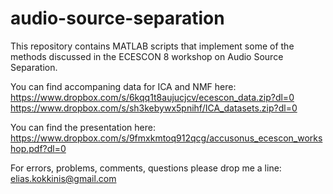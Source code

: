 # audio-source-separation
This repository contains MATLAB scripts that implement some of the methods discussed in the ECESCON 8 workshop on Audio Source Separation.

You can find accompaning data for ICA and NMF here:
https://www.dropbox.com/s/6kqq1t8aujucjcv/ecescon_data.zip?dl=0
https://www.dropbox.com/s/sh3kebywx5pnihf/ICA_datasets.zip?dl=0

You can find the presentation here:
https://www.dropbox.com/s/9fmxkmtoq912qcg/accusonus_ecescon_workshop.pdf?dl=0

For errors, problems, comments, questions please drop me a line: elias.kokkinis@gmail.com
